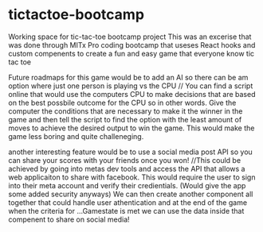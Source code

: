 # tictactoe-bootcamp
Working space for tic-tac-toe bootcamp project
This was an excerise that was done through MITx Pro coding bootcamp that useses React hooks and custom compenents to create 
a fun and easy game that everyone know tic tac toe

Future roadmaps for this game would be to add an AI so there can be am option where just one person is playing vs the CPU
// You can find a script online that would use the computers CPU to make decisions that are based on the best possbile outcome for the CPU
so in other words. Give the computer the conditions that are necessary to make it the winner in the game and then tell the script to find the 
option with the least amount of moves to achieve the desired output to win the game. This would make the game less boring and quite challeneging. 

another interesting feature would be to use a social media post API so you can share your scores with your friends once you won! 
//This could be achieved by going into metas dev tools and access the API that allows a web applicaiton to share with facebook. 
This would require the user to sign into their meta account and verify their credientials. (Would give the app some added security anyways)
We can then create another component all together that could handle user athentication and at the end of the game when the criteria for 
...Gamestate is met we can use the data inside that compenent to share on social media! 
